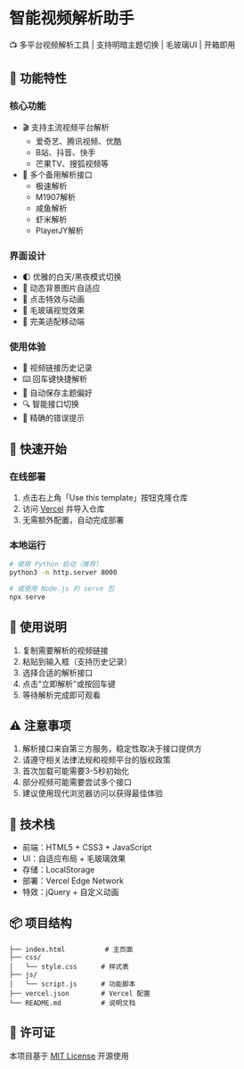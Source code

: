 # 智能视频解析助手

📺 多平台视频解析工具 | 支持明暗主题切换 | 毛玻璃UI | 开箱即用

## 🌟 功能特性

### 核心功能
- 🎬 支持主流视频平台解析
  - 爱奇艺、腾讯视频、优酷
  - B站、抖音、快手
  - 芒果TV、搜狐视频等
- 🔄 多个备用解析接口
  - 极速解析
  - M1907解析
  - 咸鱼解析
  - 虾米解析
  - PlayerJY解析

### 界面设计
- 🌓 优雅的白天/黑夜模式切换
- 🎨 动态背景图片自适应
- 💫 点击特效与动画
- 🌟 毛玻璃视觉效果
- 📱 完美适配移动端

### 使用体验
- 📝 视频链接历史记录
- ⌨️ 回车键快捷解析
- 💾 自动保存主题偏好
- 🔍 智能接口切换
- 🎯 精确的错误提示

## 🚀 快速开始

### 在线部署
1. 点击右上角「Use this template」按钮克隆仓库
2. 访问 [Vercel](https://vercel.com) 并导入仓库
3. 无需额外配置，自动完成部署

### 本地运行
```bash
# 使用 Python 启动（推荐）
python3 -m http.server 8000

# 或使用 Node.js 的 serve 包
npx serve
```

## 📝 使用说明

1. 复制需要解析的视频链接
2. 粘贴到输入框（支持历史记录）
3. 选择合适的解析接口
4. 点击"立即解析"或按回车键
5. 等待解析完成即可观看

## ⚠️ 注意事项

1. 解析接口来自第三方服务，稳定性取决于接口提供方
2. 请遵守相关法律法规和视频平台的版权政策
3. 首次加载可能需要3-5秒初始化
4. 部分视频可能需要尝试多个接口
5. 建议使用现代浏览器访问以获得最佳体验

## 🔧 技术栈

- 前端：HTML5 + CSS3 + JavaScript
- UI：自适应布局 + 毛玻璃效果
- 存储：LocalStorage
- 部署：Vercel Edge Network
- 特效：jQuery + 自定义动画

## 📦 项目结构

```
├── index.html          # 主页面
├── css/
│   └── style.css      # 样式表
├── js/
│   └── script.js      # 功能脚本
├── vercel.json        # Vercel 配置
└── README.md          # 说明文档
```

## 📄 许可证

本项目基于 [MIT License](LICENSE) 开源使用

